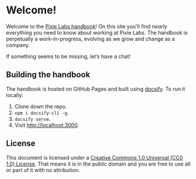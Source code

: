 # Welcome!

Welcome to the [Pixie Labs handbook](https://handbook.pixielabs.io/#/)! On this site you'll find _nearly_
everything you need to know about working at Pixie Labs. The handbook is 
perpetually a work-in-progress, evolving as we grow and change as a company.

If something seems to be missing, let’s have a chat!

## Building the handbook

The handbook is hosted on GitHub Pages and built using
[docsify](https://docsify.js.org/#/). To run it locally:

1. Clone down the repo.
2. `npm i docsify-cli -g`.
3. `docsify serve`.
4. Visit [http://localhost:3000](http://localhost:3000).

## License

This document is licensed under a [Creative Commons 1.0 Universal (CC0 1.0)
License](https://creativecommons.org/publicdomain/zero/1.0/). That means it is
in the public domain and you are free to use all or part of it with no
attribution.
